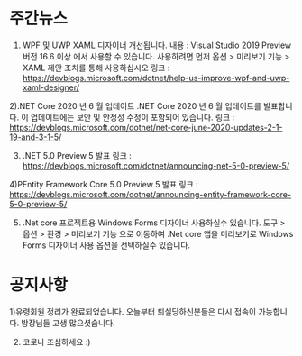 # 주간뉴스

1) WPF 및 UWP XAML 디자이너 개선됩니다.
내용 : Visual Studio 2019 Preview 버전 16.6 이상 에서 사용할 수 있습니다. 
사용하려면 먼저 옵션 > 미리보기 기능 > XAML 제안 조치를 통해 사용하십시오 
링크 : https://devblogs.microsoft.com/dotnet/help-us-improve-wpf-and-uwp-xaml-designer/

2).NET Core 2020 년 6 월 업데이트 .NET Core 2020 년 6 월 업데이트를 발표합니다. 
이 업데이트에는 보안 및 안정성 수정이 포함되어 있습니다. 
링크 : https://devblogs.microsoft.com/dotnet/net-core-june-2020-updates-2-1-19-and-3-1-5/

3) .NET 5.0 Preview 5 
발표 링크 : https://devblogs.microsoft.com/dotnet/announcing-net-5-0-preview-5/

4)PEntity Framework Core 5.0 Preview 5 
발표 링크 : https://devblogs.microsoft.com/dotnet/announcing-entity-framework-core-5-0-preview-5/

5) .Net core 프로젝트용 Windows Forms 디자이너 사용하실수 있습니다.
도구 > 옵션 > 환경 > 미리보기 기능 으로 이동하여 .Net core 앱을 미리보기로 Windows Forms 디자이너 사용
옵션을 선택하실수 있습니다.


# 공지사항

1)유령회원 정리가 완료되었습니다.
오늘부터 퇴실당하신분들은 다시 접속이 가능합니다.
방장님들 고생 많으셧습니다.

2) 코로나 조심하세요 :)
